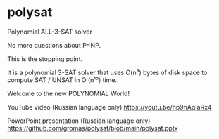 # polysat
Polynomial ALL-3-SAT solver


No more questions about P=NP.

This is the stopping point.

It is a polynomial 3-SAT solver that uses O(n³) bytes of disk space to compute SAT / UNSAT in O (n¹⁰) time.

Welcome to the new POLYNOMIAL World!

YouTube video (Russian language only)
https://youtu.be/hp9nAqIaRx4

PowerPoint presentation (Russian language only)
https://github.com/gromas/polysat/blob/main/polysat.pptx


